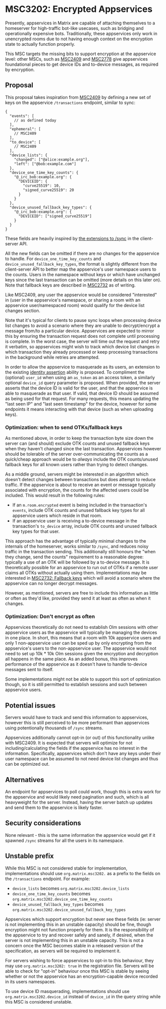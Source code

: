 # MSC3202: Encrypted Appservices

Presently, appservices in Matrix are capable of attaching themselves to a homeserver for high-traffic
bot-like usecases, such as bridging and operationally expensive bots. Traditionally, these appservices
only work in unencrypted rooms due to not having enough context on the encryption state to actually
function properly.

This MSC targets the missing bits to support encryption at the appservice level: other MSCs, such as
[MSC2409](https://github.com/matrix-org/matrix-doc/pull/2409) and [MSC2778](https://github.com/matrix-org/matrix-doc/pull/2778)
give appservices foundational pieces to get device IDs and to-device messages, as required by encryption.

## Proposal

This proposal takes inspiration from [MSC2409](https://github.com/matrix-org/matrix-doc/pull/2409) by
defining a new set of keys on the appservice `/transactions` endpoint, similar to sync:

```json5
{
  "events": [
    // as defined today
  ],
  "ephemeral": [
    // MSC2409
  ],
  "to_device": [
    // MSC2409
  ],
  "device_lists": {
    "changed": ["@alice:example.org"],
    "left": ["@bob:example.com"]
  },
  "device_one_time_key_counts": {
    "@_irc_bob:example.org": {
      "DEVICEID": {
        "curve25519": 10,
        "signed_curve25519": 20
      }
    }
  },
  "device_unused_fallback_key_types": {
    "@_irc_bob:example.org": {
      "DEVICEID": ["signed_curve25519"]
    }
  }
}
```

These fields are heavily inspired by [the extensions to /sync](https://matrix.org/docs/spec/client_server/r0.6.1#id84)
in the client-server API.

All the new fields can be omitted if there are no changes for the appservice to handle. For
`device_one_time_key_counts` and `device_unused_fallback_key_types`, the format is slightly different
from the client-server API to better map the appservice's user namespace users to the counts. Users
in the namespace without keys or which have unchanged keys since the last transaction can be omitted
(more details on this later on). Note that fallback keys are described in
[MSC2732](https://github.com/matrix-org/matrix-doc/pull/2732) as of writing.

Like MSC2409, any user the appservice would be considered "interested" in (user in the appservice's
namespace, or sharing a room with an appservice user/namespaced room) would qualify for the device
list changes section.

Note that it's typical for clients to pause sync loops when processing device list changes to avoid
a scenario where they are unable to decrypt/encrypt a message from/to a particular device. Appservices
are expected to mirror this by ensuring the transaction request does not complete until processing
is complete. In the worst case, the server will time out the request and retry it verbatim, so
appservices might wish to track which device list changes in which transaction they already processed
or keep processing transactions in the background while retries are attempted.

In order to allow the appservice to masquerade as its users, an extension to the existing
[identity assertion](https://matrix.org/docs/spec/application_service/r0.1.2#identity-assertion)
ability is proposed. To compliment the (optional) `user_id` when using an `as_token` as an access
token, a similarly optional `device_id` query parameter is proposed. When provided, the server asserts
that the device ID is valid for the user, and that the appservice is able to masquerade as that user.
If valid, that device ID should be assumed as being used for that request. For many requests, this
means updating the "last seen IP" and "last seen timestamp" for the device, however for some endpoints
it means interacting with that device (such as when uploading keys).

### Optimization: when to send OTKs/fallback keys

As mentioned above, in order to keep the transaction byte size down the server can (and should) exclude
OTK counts and unused fallback keys when they haven't changed since the last transaction. Appservices
however should be tolerable of the server over-communicating the counts as a quick/cheap approach would
be to *always* include the OTK counts/unused fallback keys for all known users rather than trying to
detect changes.

As a middle ground, servers might be interested in an algorithm which doesn't detect changes between
transactions but does attempt to reduce traffic. If the appservice is about to receive an event or
message typically associated with encryption, the counts for the affected users could be included. This
would result in the following rules:
* If an `m.room.encrypted` event is being included in the transaction's `events`, include OTK counts and
  unused fallback key types for all appservice users which reside in that room.
* If an appservice user is receiving a to-device message in the transaction's `to_device` array, include
  OTK counts and unused fallback key types for that user.

This approach has the advantage of typically minimal changes to the internals of the homeserver, works
similar to `/sync`, and reduces noisy traffic in the transaction sending. This additionally still honours
the "when they change, send the counts" requirement to a reasonable degree: typically a use of an OTK will
be followed by a to-device message. It is theoretically possible for an appservice to run out of OTKs if
a remote user claims all OTKs without actually using them. Implementations may be interested in
[MSC2732: Fallback keys](https://github.com/matrix-org/matrix-doc/pull/2732) which will avoid a scenario
where the appservice can no longer decrypt messages.

However, as mentioned, servers are free to include this information as little or often as they'd like,
provided they send it at least as often as when it changes.

### Optimization: Don't encrypt as often

Appservices theoretically do not need to establish Olm sessions with other appservice users as the appservice
will typically be managing the devices in one place. In short, this means that a room with 10k appservice
users and only 1 non-appservice user can be sped up by only encrypting from the appservice's users to the
non-appservice user. The appservice would not need to set up 10k * 10k Olm sessions given the encryption
and decryption all happens in the same place. As an added bonus, this improves performance of the appservice
as it doesn't have to handle to-device messages sent to itself.

Some implementations might not be able to support this sort of optimization though, so it is still permitted
to establish sessions and such between appservice users.

## Potential issues

Servers would have to track and send this information to appservices, however this is still perceived
to be more performant than appservices using potentionally thousands of `/sync` streams.

Appservices additionally cannot opt-in (or out) of this functionality unlike with MSC2409. It is
expected that servers will optimize for not including/calculating the fields if the appservice has
no interest in the information. Specifically, appservices which don't have any keys under their user
namespace can be assumed to not need device list changes and thus can be optimized out.

## Alternatives

An endpoint for appservices to poll could work, though this is extra work for the appservice and would
likely need pagination and such, which is all heavyweight for the server. Instead, having the server
batch up updates and send them to the appservice is likely faster.

## Security considerations

None relevant - this is the same information the appservice would get if it spawned `/sync` streams for
all the users in its namespace.

## Unstable prefix

While this MSC is not considered stable for implementation, implementations should use `org.matrix.msc3202.`
as a prefix to the fields on the `/transactions` endpoint. For example:
* `device_lists` becomes `org.matrix.msc3202.device_lists`
* `device_one_time_key_counts` becomes `org.matrix.msc3202.device_one_time_key_counts`
* `device_unused_fallback_key_types` becomes `org.matrix.msc3202.device_unused_fallback_key_types`

Appservices which support encryption but never see these fields (ie: server is not implementing this in an
unstable capacity) should be fine, though encryption might not function properly for them. It is the
responsibility of the appservice to try and recover safely and sanely, if desired, when the server is not
implementing this in an unstable capacity. This is not a concern once the MSC becomes stable in a released
version of the specification, as servers will be required to implement it.

For servers wishing to force appservices to opt-in to this behaviour, they may use `org.matrix.msc3202: true`
in the registration file. Servers will be able to check for "opt-in" behaviour once this MSC is stable by
seeing whether or not the appservice has an encryption-capable device recorded in its users namespaces.

To use device ID masquerading, implementations should use `org.matrix.msc3202.device_id` instead of `device_id`
in the query string while this MSC is considered unstable.
